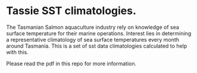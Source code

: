 # Tassie SST climatologies.

The Tasmanian Salmon aquaculture industry rely on knowledge of sea surface temperature for their marine operations. Interest lies in determining a representative climatology of sea surface temperatures every month around Tasmania. This is a set of sst data climatologies calculated to help with this.

Please read the pdf in this repo for more information.
